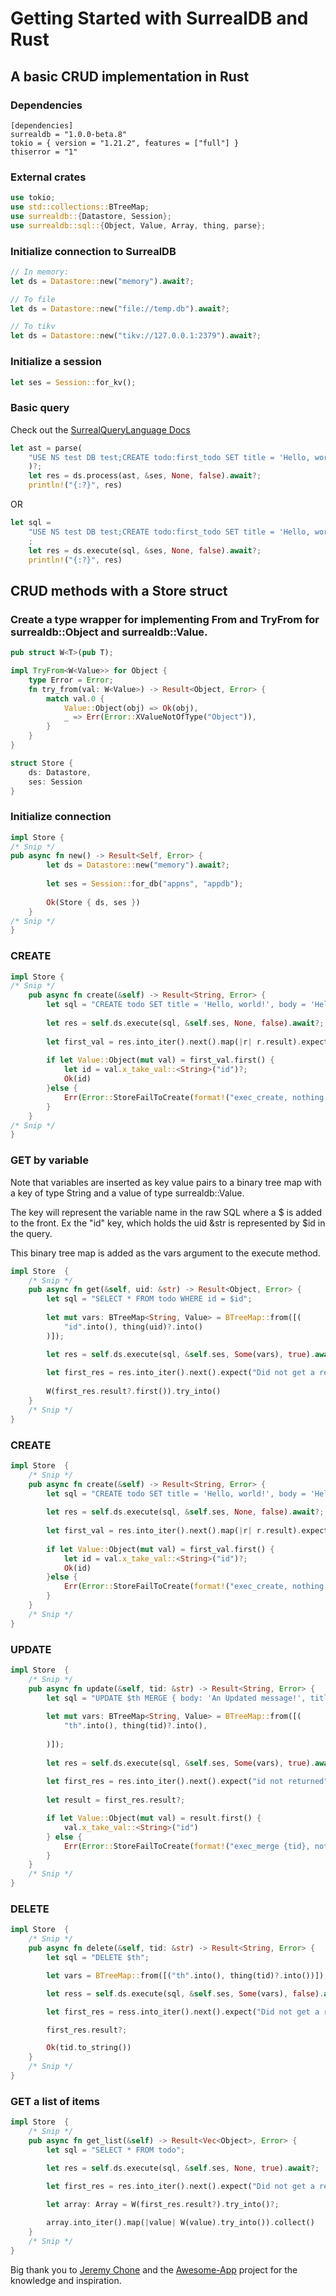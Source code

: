 # Getting Started with SurrealDB and Rust

## A basic CRUD implementation in Rust

### Dependencies

```
[dependencies]
surrealdb = "1.0.0-beta.8"
tokio = { version = "1.21.2", features = ["full"] }
thiserror = "1"
```

### External crates

```rs
use tokio;
use std::collections::BTreeMap;
use surrealdb::{Datastore, Session};
use surrealdb::sql::{Object, Value, Array, thing, parse};
```

### Initialize connection to SurrealDB

```rs
// In memory:
let ds = Datastore::new("memory").await?;

// To file
let ds = Datastore::new("file://temp.db").await?;

// To tikv
let ds = Datastore::new("tikv://127.0.0.1:2379").await?;
```

### Initialize a session

```rs
let ses = Session::for_kv();
```

### Basic query

Check out the [SurrealQueryLanguage Docs](https://surrealdb.com/docs/surrealql)
```rs
let ast = parse(
    "USE NS test DB test;CREATE todo:first_todo SET title = 'Hello, world of SurrealDB with Rust!', body = 'Adding an object and specifying the id';"
    )?;
    let res = ds.process(ast, &ses, None, false).await?;
    println!("{:?}", res)
```
OR
```rs
let sql = 
    "USE NS test DB test;CREATE todo:first_todo SET title = 'Hello, world of SurrealDB with Rust!', body = 'Adding an object and specifying the id';"
    ;
    let res = ds.execute(sql, &ses, None, false).await?;
    println!("{:?}", res)
```

## CRUD methods with a Store struct

### Create a type wrapper for implementing From and TryFrom for surrealdb::Object and surrealdb::Value.

```rs
pub struct W<T>(pub T);

impl TryFrom<W<Value>> for Object {
	type Error = Error;
	fn try_from(val: W<Value>) -> Result<Object, Error> {
		match val.0 {
			Value::Object(obj) => Ok(obj),
			_ => Err(Error::XValueNotOfType("Object")),
		}
	}
}
```


```rs
struct Store {
    ds: Datastore,
    ses: Session
}
```

### Initialize connection

```rs
impl Store {
/* Snip */
pub async fn new() -> Result<Self, Error> {
        let ds = Datastore::new("memory").await?;
		
		let ses = Session::for_db("appns", "appdb");
		
		Ok(Store { ds, ses })
    }
/* Snip */
}
```

### CREATE

```rs
impl Store {
/* Snip */
    pub async fn create(&self) -> Result<String, Error> {
        let sql = "CREATE todo SET title = 'Hello, world!', body = 'Hello, SurrealDB with Rust!'";
        
		let res = self.ds.execute(sql, &self.ses, None, false).await?;
		
		let first_val = res.into_iter().next().map(|r| r.result).expect("id not returned")?;
        
		if let Value::Object(mut val) = first_val.first() {
            let id = val.x_take_val::<String>("id")?;
            Ok(id)
        }else {
			Err(Error::StoreFailToCreate(format!("exec_create, nothing returned.")))
		}
    }
/* Snip */
}
```

### GET by variable

Note that variables are inserted as key value pairs to a binary tree map with a key of type String and a value of type surrealdb::Value. 

The key will represent the variable name in the raw SQL where a $ is added to the front. Ex the "id" key, which holds the uid &str is represented by $id in the query.

This binary tree map is added as the vars argument to the execute method.

```rs
impl Store  {
    /* Snip */
    pub async fn get(&self, uid: &str) -> Result<Object, Error> {
        let sql = "SELECT * FROM todo WHERE id = $id";
        
		let mut vars: BTreeMap<String, Value> = BTreeMap::from([(
            "id".into(), thing(uid)?.into()
        )]);

        let res = self.ds.execute(sql, &self.ses, Some(vars), true).await?;
        
		let first_res = res.into_iter().next().expect("Did not get a response!");
        
		W(first_res.result?.first()).try_into()
    }
    /* Snip */
}
```

### CREATE 

```rs
impl Store  {
    /* Snip */
    pub async fn create(&self) -> Result<String, Error> {
        let sql = "CREATE todo SET title = 'Hello, world!', body = 'Hello, SurrealDB with Rust!'";
        
		let res = self.ds.execute(sql, &self.ses, None, false).await?;
		
		let first_val = res.into_iter().next().map(|r| r.result).expect("id not returned")?;
        
		if let Value::Object(mut val) = first_val.first() {
            let id = val.x_take_val::<String>("id")?;
            Ok(id)
        }else {
			Err(Error::StoreFailToCreate(format!("exec_create, nothing returned.")))
		}
    }
    /* Snip */
}
```

### UPDATE 

```rs
impl Store  {
    /* Snip */
	pub async fn update(&self, tid: &str) -> Result<String, Error> {
		let sql = "UPDATE $th MERGE { body: 'An Updated message!', title: 'Updated!' } RETURN id";
		
		let mut vars: BTreeMap<String, Value> = BTreeMap::from([(
            "th".into(), thing(tid)?.into(),
			
        )]);
        
		let res = self.ds.execute(sql, &self.ses, Some(vars), true).await?;
		
		let first_res = res.into_iter().next().expect("id not returned");
        
		let result = first_res.result?;

		if let Value::Object(mut val) = result.first() {
			val.x_take_val::<String>("id")
		} else {
			Err(Error::StoreFailToCreate(format!("exec_merge {tid}, nothing returned.")))
		}
    }
    /* Snip */
}
```

### DELETE 

```rs
impl Store  {
    /* Snip */
	pub async fn delete(&self, tid: &str) -> Result<String, Error> {
		let sql = "DELETE $th";

		let vars = BTreeMap::from([("th".into(), thing(tid)?.into())]);

		let ress = self.ds.execute(sql, &self.ses, Some(vars), false).await?;

		let first_res = ress.into_iter().next().expect("Did not get a response");

		first_res.result?;

		Ok(tid.to_string())
    }
    /* Snip */
}
```

### GET a list of items

```rs
impl Store  {
    /* Snip */
    pub async fn get_list(&self) -> Result<Vec<Object>, Error> {
        let sql = "SELECT * FROM todo";

        let res = self.ds.execute(sql, &self.ses, None, true).await?;
        
		let first_res = res.into_iter().next().expect("Did not get a response");

		let array: Array = W(first_res.result?).try_into()?;

		array.into_iter().map(|value| W(value).try_into()).collect()
    }
    /* Snip */
}
```

Big thank you to [Jeremy Chone](https://www.youtube.com/c/JeremyChone) and the [Awesome-App](https://awesomeapp.org/) project for the knowledge and inspiration.
